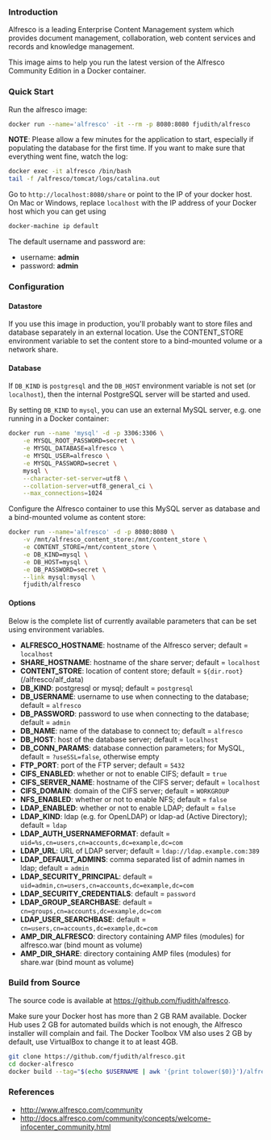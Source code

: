 
### Introduction

Alfresco is a leading Enterprise Content Management system which provides document management, collaboration, web content services and records and knowledge management.

This image aims to help you run the latest version of the Alfresco Community Edition in a Docker container.

### Quick Start

Run the alfresco image:

```bash
docker run --name='alfresco' -it --rm -p 8080:8080 fjudith/alfresco
```

**NOTE**: Please allow a few minutes for the application to start, especially if
populating the database for the first time. If you want to make sure that everything went fine, watch the log:

```bash
docker exec -it alfresco /bin/bash
tail -f /alfresco/tomcat/logs/catalina.out
```
Go to `http://localhost:8080/share` or point to the IP of your docker host.  On
Mac or Windows, replace `localhost` with the IP address of your Docker host which you can get using

```bash
docker-machine ip default
```

The default username and password are:
* username: **admin**
* password: **admin**

### Configuration

#### Datastore

If you use this image in production, you'll probably want to store files and database separately in an external location. Use the CONTENT_STORE environment variable to set the content store to a bind-mounted volume or a network share.

#### Database

If `DB_KIND` is `postgresql` and the `DB_HOST` environment variable is not set (or `localhost`),
then the internal PostgreSQL server will be started and used.

By setting `DB_KIND` to `mysql`, you can use an external MySQL server, e.g. one running in a Docker container:
```bash
docker run --name 'mysql' -d -p 3306:3306 \
    -e MYSQL_ROOT_PASSWORD=secret \
    -e MYSQL_DATABASE=alfresco \
    -e MYSQL_USER=alfresco \
    -e MYSQL_PASSWORD=secret \
    mysql \
    --character-set-server=utf8 \
    --collation-server=utf8_general_ci \
    --max_connections=1024
```

Configure the Alfresco container to use this MySQL server as database and a bind-mounted volume as content store:

```bash
docker run --name='alfresco' -d -p 8080:8080 \
    -v /mnt/alfresco_content_store:/mnt/content_store \
    -e CONTENT_STORE=/mnt/content_store \
    -e DB_KIND=mysql \
    -e DB_HOST=mysql \
    -e DB_PASSWORD=secret \
    --link mysql:mysql \
    fjudith/alfresco
```

#### Options

Below is the complete list of currently available parameters that can be set
using environment variables.
- **ALFRESCO_HOSTNAME**: hostname of the Alfresco server; default = `localhost`
- **SHARE_HOSTNAME**: hostname of the share server; default = `localhost`
- **CONTENT_STORE**: location of content store; default = `${dir.root}` (/alfresco/alf_data)
- **DB_KIND**: postgresql or mysql; default = `postgresql`
- **DB_USERNAME**: username to use when connecting to the database; default = `alfresco`
- **DB_PASSWORD**: password to use when connecting to the database; default = `admin`
- **DB_NAME**: name of the database to connect to; default = `alfresco`
- **DB_HOST**: host of the database server; default = `localhost`
- **DB_CONN_PARAMS**: database connection parameters; for MySQL, default = `?useSSL=false`, otherwise empty
- **FTP_PORT**: port of the FTP server; default = `5432`
- **CIFS_ENABLED**: whether or not to enable CIFS; default = `true`
- **CIFS_SERVER_NAME**: hostname of the CIFS server; default = `localhost`
- **CIFS_DOMAIN**: domain of the CIFS server; default = `WORKGROUP`
- **NFS_ENABLED**: whether or not to enable NFS; default = `false`
- **LDAP_ENABLED**: whether or not to enable LDAP; default = `false`
- **LDAP_KIND**: ldap (e.g. for OpenLDAP) or ldap-ad (Active Directory); default = `ldap`
- **LDAP_AUTH_USERNAMEFORMAT**: default = `uid=%s,cn=users,cn=accounts,dc=example,dc=com`
- **LDAP_URL**: URL of LDAP server; default = `ldap://ldap.example.com:389`
- **LDAP_DEFAULT_ADMINS**: comma separated list of admin names in ldap; default = `admin`
- **LDAP_SECURITY_PRINCIPAL**: default = `uid=admin,cn=users,cn=accounts,dc=example,dc=com`
- **LDAP_SECURITY_CREDENTIALS**: default = `password`
- **LDAP_GROUP_SEARCHBASE**: default = `cn=groups,cn=accounts,dc=example,dc=com`
- **LDAP_USER_SEARCHBASE**: default = `cn=users,cn=accounts,dc=example,dc=com`
- **AMP_DIR_ALFRESCO**: directory containing AMP files (modules) for alfresco.war (bind mount as volume)
- **AMP_DIR_SHARE**: directory containing AMP files (modules) for share.war (bind mount as volume)

### Build from Source

The source code is available at https://github.com/fjudith/alfresco.

Make sure your Docker host has more than 2 GB RAM available. Docker Hub uses 2 GB for automated builds which is not enough, the Alfresco installer will complain and fail. The Docker Toolbox VM also uses 2 GB by default, use VirtualBox to change it to at least 4GB.

```bash
git clone https://github.com/fjudith/alfresco.git
cd docker-alfresco
docker build --tag="$(echo $USERNAME | awk '{print tolower($0)}')/alfresco" .
```

### References

* http://www.alfresco.com/community
* http://docs.alfresco.com/community/concepts/welcome-infocenter_community.html